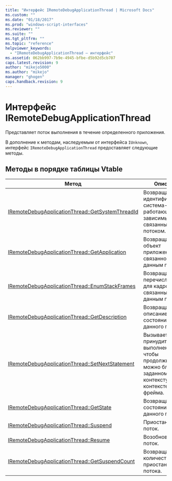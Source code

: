 ```yaml
---
title: "Интерфейс IRemoteDebugApplicationThread | Microsoft Docs"
ms.custom: ""
ms.date: "01/18/2017"
ms.prod: "windows-script-interfaces"
ms.reviewer: ""
ms.suite: ""
ms.tgt_pltfrm: ""
ms.topic: "reference"
helpviewer_keywords: 
  - "IRemoteDebugApplicationThread — интерфейс"
ms.assetid: 062bb997-7b9e-4945-bfbe-d5b92d5cb707
caps.latest.revision: 9
author: "mikejo5000"
ms.author: "mikejo"
manager: "ghogen"
caps.handback.revision: 9
---
```

# Интерфейс IRemoteDebugApplicationThread
Представляет поток выполнения в течение определенного приложения.  
  
 В дополнение к методам, наследуемым от интерфейса `IUnknown`, интерфейс `IRemoteDebugApplicationThread` предоставляет следующие методы.  
  
## Методы в порядке таблицы Vtable  
  
|Метод|Описание|  
|-----------|--------------|  
|[IRemoteDebugApplicationThread::GetSystemThreadId](../../winscript/reference/iremotedebugapplicationthread-getsystemthreadid.md)|Возвращает идентификатор система\- работающая зависимых, связанный с потоком.|  
|[IRemoteDebugApplicationThread::GetApplication](../../winscript/reference/iremotedebugapplicationthread-getapplication.md)|Возвращает объект приложения, связанного с данным потоком.|  
|[IRemoteDebugApplicationThread::EnumStackFrames](../../winscript/reference/iremotedebugapplicationthread-enumstackframes.md)|Возвращает перечислитель для кадров стека, связанных с данным потоком.|  
|[IRemoteDebugApplicationThread::GetDescription](../../winscript/reference/iremotedebugapplicationthread-getdescription.md)|Возвращает описание и состояние данного потока.|  
|[IRemoteDebugApplicationThread::SetNextStatement](../../winscript/reference/iremotedebugapplicationthread-setnextstatement.md)|Вызывает принудительное выполнение, чтобы продолжить, как можно ближе к заданному контексту кода в контексте данного фрейма.|  
|[IRemoteDebugApplicationThread::GetState](../../winscript/reference/iremotedebugapplicationthread-getstate.md)|Возвращает состояние данного потока.|  
|[IRemoteDebugApplicationThread::Suspend](../../winscript/reference/iremotedebugapplicationthread-suspend.md)|Приостанавливает поток.|  
|[IRemoteDebugApplicationThread::Resume](../../winscript/reference/iremotedebugapplicationthread-resume.md)|Возобновляется поток.|  
|[IRemoteDebugApplicationThread::GetSuspendCount](../../winscript/reference/iremotedebugapplicationthread-getsuspendcount.md)|Возвращает количество приостановка потока.|